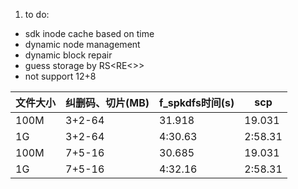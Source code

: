 1. to do:
  * sdk inode cache based on time
  * dynamic node management
  * dynamic block repair
  * guess storage by RS<RE<>>
  * not support 12+8

| 文件大小 | 纠删码、切片(MB) | f_spkdfs时间(s) | scp     |
| -------- | ---------------- | --------------- | ------- |
| 100M     | 3+2-64           | 31.918          | 19.031  |
| 1G       | 3+2-64           | 4:30.63         | 2:58.31 |
| 100M     | 7+5-16           | 30.685          | 19.031  |
| 1G       | 7+5-16           | 4:32.16         | 2:58.31 |
